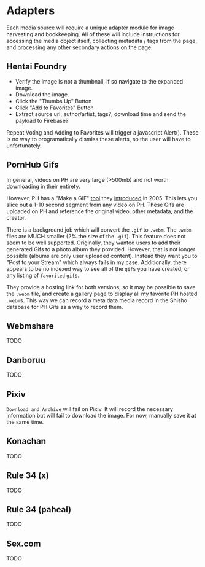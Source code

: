 # Adapters

Each media source will require a unique adapter module for image harvesting and bookkeeping. All of these will include instructions for accessing the media object itself, collecting metadata / tags from the page, and processing any other secondary actions on the page.

## Hentai Foundry

- Verify the image is not a thumbnail, if so navigate to the expanded image.
- Download the image.
- Click the "Thumbs Up" Button
- Click "Add to Favorites" Button
- Extract source url, author/artist, tags?, download time and send the payload to Firebase?

Repeat Voting and Adding to Favorites will trigger a javascript Alert(). These is no way to programatically dismiss these alerts, so the user will have to unfortunately.

## PornHub Gifs

In general, videos on PH are very large (>500mb) and not worth downloading in their entirety.

However, PH has a "Make a GIF" [tool](https://www.pornhub.com/gifgenerator) they [introduced](https://www.pornhub.com/blog/1811) in 2005. This lets you slice out a 1-10 second segment from any video on PH. These Gifs are uploaded on PH and reference the original video, other metadata, and the creator.

There is a background job which will convert the `.gif` to `.webm`. The `.webm` files are MUCH smaller (2% the size of the `.gif`). This feature does not seem to be well supported. Originally, they wanted users to add their generated Gifs to a photo album they provided. However, that is not longer possible (albums are only user uploaded content). Instead they want you to "Post to your Stream" which always fails in my case. Additionally, there appears to be no indexed way to see all of the `gif`s you have created, or any listing of `favorited` `gif`s.

They provide a hosting link for both versions, so it may be possible to save the `.webm` file, and create a gallery page to display all my favorite PH hosted `.webm`s. This way we can record a meta data media record in the Shisho database for PH Gifs as a way to record them.

## Webmshare

TODO

## Danboruu

TODO

## Pixiv

`Download and Archive` will fail on Pixiv. It will record the necessary information but will fail to download the image. For now, manually save it at the same time.

## Konachan

TODO

## Rule 34 (x)

TODO

## Rule 34 (paheal)

TODO

## Sex.com

TODO
